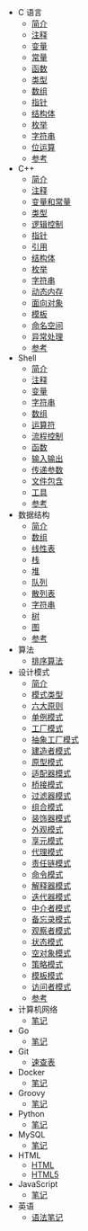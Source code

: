 - C 语言
  - [简介](c/intro.md)
  - [注释](c/comment.md)
  - [变量](c/var.md)
  - [常量](c/const.md)
  - [函数](c/func.md)
  - [类型](c/type.md)
  - [数组](c/array.md)
  - [指针](c/pointer.md)
  - [结构体](c/struct.md)
  - [枚举](c/enum.md)
  - [字符串](c/string.md)
  - [位运算](c/bit_operation.md)
  - [参考](c/reference.md)
- C++
  - [简介](c++/intro.md)
  - [注释](c++/comment.md)
  - [变量和常量](c++/var_const.md)
  - [类型](c++/types.md)
  - [逻辑控制](c++/expression.md)
  - [指针](c++/pointer.md)
  - [引用](c++/refers.md)
  - [结构体](c++/struct.md)
  - [枚举](c++/enum.md)
  - [字符串](c++/string.md)
  - [动态内存](c++/new_delete.md)
  - [面向对象](c++/objects.md)
  - [模板](c++/template.md)
  - [命名空间](c++/namespace.md)
  - [异常处理](c++/exception.md)
  - [参考](c++/reference.md)
- Shell
  - [简介](shell/intro.md)
  - [注释](shell/comment.md)
  - [变量](shell/var.md)
  - [字符串](shell/string.md)
  - [数组](shell/array.md)
  - [运算符](shell/operator.md)
  - [流程控制](shell/expression.md)
  - [函数](shell/func.md)
  - [输入输出](shell/io.md)
  - [传递参数](shell/arguments.md)
  - [文件包含](shell/include_file.md)
  - [工具](shell/tools.md)
  - [参考](shell/reference.md)
- 数据结构
  - [简介](data_structure/intro.md)
  - [数组](data_structure/array.md)
  - [线性表](data_structure/list.md)
  - [栈](data_structure/stack.md)
  - [堆](data_structure/heap.md)
  - [队列](data_structure/queue.md)
  - [散列表](data_structure/hash_table.md)
  - [字符串](data_structure/string.md)
  - [树](data_structure/tree.md)
  - [图](data_structure/graph.md)
  - [参考](data_structure/reference.md)
- 算法
  - [排序算法](algorithm/sort.md)
- 设计模式
  - [简介](design_pattern/intro.md)
  - [模式类型](design_pattern/type.md)
  - [六大原则](design_pattern/principle.md)
  - [单例模式](design_pattern/singleton.md)
  - [工厂模式](design_pattern/factory.md)
  - [抽象工厂模式](design_pattern/abstract_factory.md)
  - [建造者模式](design_pattern/builder.md)
  - [原型模式](design_pattern/prototype.md)
  - [适配器模式](design_pattern/adapter.md)
  - [桥接模式](design_pattern/bridge.md)
  - [过滤器模式](design_pattern/filter.md)
  - [组合模式](design_pattern/composite.md)
  - [装饰器模式](design_pattern/decorator.md)
  - [外观模式](design_pattern/facade.md)
  - [享元模式](design_pattern/flyweight.md)
  - [代理模式](design_pattern/proxy.md)
  - [责任链模式](design_pattern/chain_of_responsibility.md)
  - [命令模式](design_pattern/command.md)
  - [解释器模式](design_pattern/interpreter.md)
  - [迭代器模式](design_pattern/iterator.md)
  - [中介者模式](design_pattern/mediator.md)
  - [备忘录模式](design_pattern/memento.md)
  - [观察者模式](design_pattern/observer.md)
  - [状态模式](design_pattern/state.md)
  - [空对象模式](design_pattern/null_object.md)
  - [策略模式](design_pattern/strategy.md)
  - [模板模式](design_pattern/template.md)
  - [访问者模式](design_pattern/visitor.md)
  - [参考](design_pattern/reference.md)
- 计算机网络
  - [笔记](network/learn.md)
- Go
  - [笔记](go/learn_go.md)
- Git
  - [速查表](git/query.md)
- Docker
  - [笔记](docker/learn.md)
- Groovy
  - [笔记](groovy/learn.md)
- Python
  - [笔记](python/learn.md)
- MySQL
  - [笔记](mysql/learn.md)
- HTML
  - [HTML](html/learn_html.md)
  - [HTML5](html/learn_html5.md)
- JavaScript
  - [笔记](javascript/learn.md)
- 英语
  - [语法笔记](english/learn.md)
